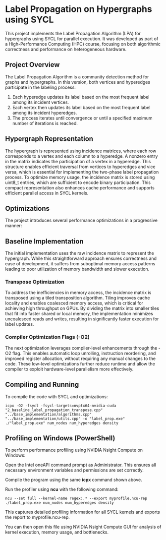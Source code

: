 # Label Propagation on Hypergraphs using SYCL

This project implements the Label Propagation Algorithm (LPA) for hypergraphs using SYCL for parallel execution. It was developed as part of a High-Performance Computing (HPC) course, focusing on both algorithmic correctness and performance on heterogeneous hardware.

## Project Overview

The Label Propagation Algorithm is a community detection method for graphs and hypergraphs. In this version, both vertices and hyperedges participate in the labeling process:

1. Each hyperedge updates its label based on the most frequent label among its incident vertices.
2. Each vertex then updates its label based on the most frequent label among its incident hyperedges.
3. The process iterates until convergence or until a specified maximum number of iterations is reached.

## Hypergraph Representation

The hypergraph is represented using incidence matrices, where each row corresponds to a vertex and each column to a hyperedge. A nonzero entry in the matrix indicates the participation of a vertex in a hyperedge. This structure enables efficient traversal from vertices to hyperedges and vice versa, which is essential for implementing the two-phase label propagation process. To optimize memory usage, the incidence matrix is stored using uint8_t entries, which are sufficient to encode binary participation. This compact representation also enhances cache performance and supports efficient parallel access in SYCL kernels.

## Optimizations

The project introduces several performance optimizations in a progressive manner:

## Baseline Implementation
The initial implementation uses the raw incidence matrix to represent the hypergraph. While this straightforward approach ensures correctness and ease of development, it suffers from suboptimal memory access patterns leading to poor utilization of memory bandwidth and slower execution.

### Transpose Optimization

To address the inefficiencies in memory access, the incidence matrix is transposed using a tiled transposition algorithm. Tiling improves cache locality and enables coalesced memory access, which is critical for achieving high throughput on GPUs. By dividing the matrix into smaller tiles that fit into faster shared or local memory, the implementation minimizes uncoalesced reads and writes, resulting in significantly faster execution for label updates.

### Compiler Optimization Flags (-O2)

The next optimization leverages compiler-level enhancements through the -O2 flag. This enables automatic loop unrolling, instruction reordering, and improved register allocation, without requiring any manual changes to the code. These low-level optimizations further reduce runtime and allow the compiler to exploit hardware-level parallelism more effectively.

## Compiling and Running

To compile the code with SYCL and optimizations:
```
icpx -O2 -fsycl -fsycl-targets=nvptx64-nvidia-cuda "2_baseline_label_propagation_transpose.cpp" "../base_implementation/algorithms.cpp" "../base_implementation/utils.cpp" -o "label_prop.exe"
./"label_prop.exe" num_nodes num_hyperedges density
```

## Profiling on Windows (PowerShell)
To perform performance profiling using NVIDIA Nsight Compute on Windows:

Open the Intel oneAPI command prompt as Administrator.
This ensures all necessary environment variables and permissions are set correctly.

Compile the program using the same **icpx** command shown above.

Run the profiler using **ncu** with the following command:
```
ncu --set full --kernel-name regex:.* --export myprofile.ncu-rep ./label_prop.exe num_nodes num_hyperedges density
```
This captures detailed profiling information for all SYCL kernels and exports the report to myprofile.ncu-rep.

You can then open this file using NVIDIA Nsight Compute GUI for analysis of kernel execution, memory usage, and bottlenecks.


